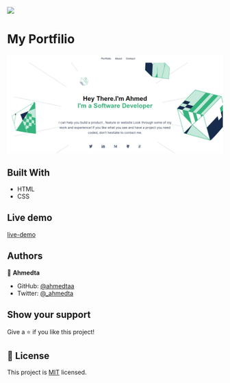 ![](https://img.shields.io/badge/Microverse-blueviolet)

# My Portfilio

![screenshot](./img/portfolio-screenshot.png)

## Built With

- HTML
- CSS

## Live demo

[live-demo](https://ahmedtaa.github.io/)

## Authors

👤 **Ahmedta**

- GitHub: [@ahmedtaa](https://github.com/ahmedtaa)
- Twitter: [@\_ahmedta](https://twitter.com/_ahmedta)

## Show your support

Give a ⭐️ if you like this project!

## 📝 License

This project is [MIT](./mit.md) licensed.
